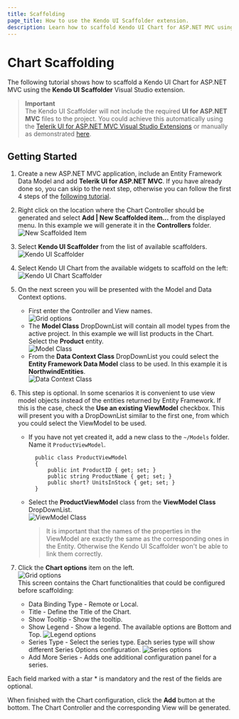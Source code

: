 ```yaml
---
title: Scaffolding
page_title: How to use the Kendo UI Scaffolder extension.
description: Learn how to scaffold Kendo UI Chart for ASP.NET MVC using the Kendo UI Scaffolder extension for Visual Studio.
---
```


# Chart Scaffolding

The following tutorial shows how to scaffold a Kendo UI Chart for ASP.NET MVC using the **Kendo UI Scaffolder** Visual Studio extension.

> **Important**  
> The Kendo UI Scaffolder will not include the required **UI for ASP.NET MVC** files to the project. You could achieve this automatically using the [Telerik UI for ASP.NET MVC Visual Studio Extensions](/aspnet-mvc/vs-integration/introduction) or manually as demonstrated [here](/aspnet-mvc/asp-net-mvc-5).

## Getting Started

1.  Create a new ASP.NET MVC application, include an Entity Framework Data Model and add **Telerik UI for ASP.NET MVC**. If you have already done so, you can skip to the next step, otherwise you can follow the first 4 steps of the [following tutorial](/aspnet-mvc/helpers/chart/overview#getting-started).

2.  Right click on the location where the Chart Controller should be generated and select **Add | New Scaffolded item...** from the displayed menu. In this example we will generate it in the **Controllers** folder.
![New Scaffolded Item](/aspnet-mvc/images/scaffolding/new_scaffolded_item.png)

3.  Select **Kendo UI Scaffolder** from the list of available scaffolders.
![Kendo UI Scaffolder](/aspnet-mvc/images/scaffolding/kendo_ui_scaffolder.png)

4.  Select Kendo UI Chart from the available widgets to scaffold on the left:
![Kendo UI Chart Scaffolder](/aspnet-mvc/helpers/chart/images/scaffolding/kendo_ui_chart.png)

5.  On the next screen you will be presented with the Model and Data Context options.
    - First enter the Controller and View names.  
![Grid options](/aspnet-mvc/helpers/grid/images/scaffolding/kendo_ui_chart1.png)
    - The **Model Class** DropDownList will contain all model types from the active project. In this example we will list products in the Chart. Select the **Product** entity.  
![Model Class](/aspnet-mvc/helpers/grid/images/scaffolding/model_class.png)
    - From the **Data Context Class** DropDownList you could select the **Entity Framework Data Model** class to be used. In this example it is **NorthwindEntities**.  
![Data Context Class](/aspnet-mvc/helpers/grid/images/scaffolding/data_context_class.png)

6. This step is optional. In some scenarios it is convenient to use view model objects instead of the entities returned by Entity Framework. If this is the case, check the **Use an existing ViewModel** checkbox. This will present you with a DropDownList similar to the first one, from which you could select the ViewModel to be used.
    - If you have not yet created it, add a new class to the `~/Models` folder. Name it `ProductViewModel`.

	        public class ProductViewModel
	        {
	            public int ProductID { get; set; }
	            public string ProductName { get; set; }
	            public short? UnitsInStock { get; set; }
	        }
    - Select the **ProductViewModel** class from the **ViewModel Class** DropDownList.  
    ![ViewModel Class](/aspnet-mvc/helpers/grid/images/scaffolding/view_model_class.png)

		> It is important that the names of the properties in the ViewModel are exactly the same as the corresponding ones in the Entity. Otherwise the Kendo UI Scaffolder won't be able to link them correctly.

7. Click the **Chart options** item on the left.  
![Grid options](/aspnet-mvc/helpers/chart/images/scaffolding/kendo_ui_chart2.png)  
This screen contains the Chart functionalities that could be configured before scaffolding:
    - Data Binding Type - Remote or Local.
    - Title - Define the Title of the Chart.   
    - Show Tooltip - Show the tooltip.    
    - Show Legend - Show a legend. The available options are Bottom and Top.
![Legend options](/aspnet-mvc/helpers/chart/images/scaffolding/legend.png)
    - Series Type - Select the series type. Each series type will show different Series Options configuration.
![Series options](/aspnet-mvc/helpers/chart/images/scaffolding/series_options_1.png)
    - Add More Series - Adds one additional configuration panel for a series.

Each field marked with a star * is mandatory and the rest of the fields are optional. 

When finished with the Chart configuration, click the **Add** button at the bottom. The Chart Controller and the corresponding View will be generated.